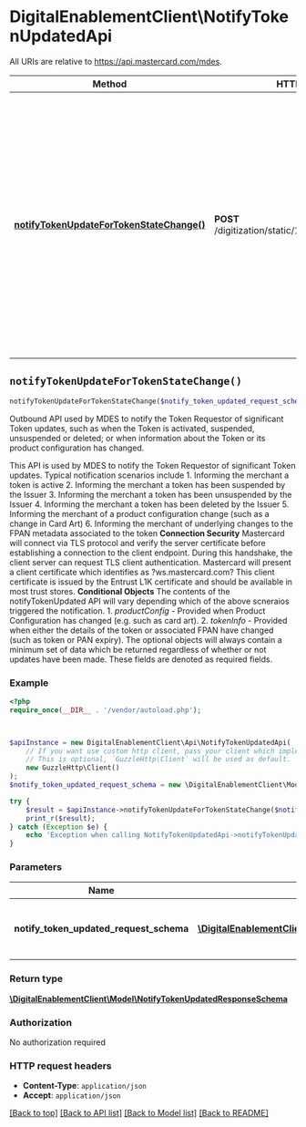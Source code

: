 # DigitalEnablementClient\NotifyTokenUpdatedApi

All URIs are relative to https://api.mastercard.com/mdes.

Method | HTTP request | Description
------------- | ------------- | -------------
[**notifyTokenUpdateForTokenStateChange()**](NotifyTokenUpdatedApi.md#notifyTokenUpdateForTokenStateChange) | **POST** /digitization/static/1/0/notifyTokenUpdated | Outbound API used by MDES to notify the Token Requestor of significant Token updates, such as when the Token is activated, suspended, unsuspended or deleted; or when information about the Token or its product configuration has changed.


## `notifyTokenUpdateForTokenStateChange()`

```php
notifyTokenUpdateForTokenStateChange($notify_token_updated_request_schema): \DigitalEnablementClient\Model\NotifyTokenUpdatedResponseSchema
```

Outbound API used by MDES to notify the Token Requestor of significant Token updates, such as when the Token is activated, suspended, unsuspended or deleted; or when information about the Token or its product configuration has changed.

This API is used by MDES to notify the Token Requestor of significant Token updates. Typical notification scenarios include  1. Informing the merchant a token is active 2. Informing the merchant a token has been suspended by the Issuer 3. Informing the merchant a token has been unsuspended by the Issuer 4. Informing the merchant a token has been deleted by the Issuer 5. Informing the merchant of a product configuration change (such as a change in Card Art) 6. Informing the merchant of underlying changes to the FPAN metadata associated to the token  **Connection Security**  Mastercard will connect via TLS protocol and verify the server certificate before establishing a connection to the client endpoint. During this handshake, the client server can request TLS client authentication. Mastercard will present a client certificate which identifies as ?ws.mastercard.com? This client certificate is issued by the Entrust L1K certificate and should be available in most trust stores.   **Conditional Objects**  The contents of the notifyTokenUpdated API will vary depending which of the above scneraios triggered the notification.  1. *productConfig* - Provided when Product Configuration has changed (e.g. such as card art). 2. *tokenInfo* - Provided when either the details of the token or associated FPAN have changed (such as token or PAN expiry).   The optional objects will always contain a minimum set of data which be returned regardless of whether or not updates have been made. These fields are denoted as required fields.

### Example

```php
<?php
require_once(__DIR__ . '/vendor/autoload.php');



$apiInstance = new DigitalEnablementClient\Api\NotifyTokenUpdatedApi(
    // If you want use custom http client, pass your client which implements `GuzzleHttp\ClientInterface`.
    // This is optional, `GuzzleHttp\Client` will be used as default.
    new GuzzleHttp\Client()
);
$notify_token_updated_request_schema = new \DigitalEnablementClient\Model\NotifyTokenUpdatedRequestSchema(); // \DigitalEnablementClient\Model\NotifyTokenUpdatedRequestSchema | Contains the details of the request message.

try {
    $result = $apiInstance->notifyTokenUpdateForTokenStateChange($notify_token_updated_request_schema);
    print_r($result);
} catch (Exception $e) {
    echo 'Exception when calling NotifyTokenUpdatedApi->notifyTokenUpdateForTokenStateChange: ', $e->getMessage(), PHP_EOL;
}
```

### Parameters

Name | Type | Description  | Notes
------------- | ------------- | ------------- | -------------
 **notify_token_updated_request_schema** | [**\DigitalEnablementClient\Model\NotifyTokenUpdatedRequestSchema**](../Model/NotifyTokenUpdatedRequestSchema.md)| Contains the details of the request message. | [optional]

### Return type

[**\DigitalEnablementClient\Model\NotifyTokenUpdatedResponseSchema**](../Model/NotifyTokenUpdatedResponseSchema.md)

### Authorization

No authorization required

### HTTP request headers

- **Content-Type**: `application/json`
- **Accept**: `application/json`

[[Back to top]](#) [[Back to API list]](../../README.md#endpoints)
[[Back to Model list]](../../README.md#models)
[[Back to README]](../../README.md)
